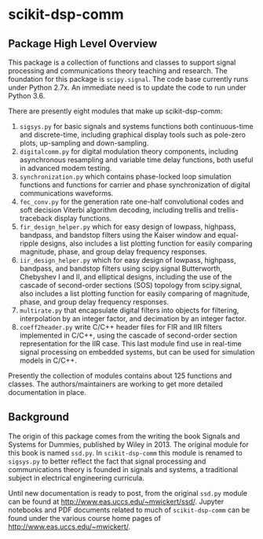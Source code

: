 # scikit-dsp-comm
## Package High Level Overview
This package is a collection of functions and classes to support signal processing and communications theory teaching and research. The foundation for this package is `scipy.signal`. The code base currently runs under Python 2.7x. An immediate need is to update the code to run under Python 3.6.

There are presently eight modules that make up scikit-dsp-comm: 
1. `sigsys.py` for basic signals and systems functions both continuous-time and discrete-time, including graphical display tools such as pole-zero plots, up-sampling and down-sampling.
2. `digitalcomm.py` for digital modulation theory components, including asynchronous resampling and variable time delay functions, both useful in advanced modem testing.
3. `synchronization.py` which contains phase-locked loop simulation functions and functions for carrier and phase synchronization of digital communications waveforms.
4. `fec_conv.py` for the generation rate one-half convolutional codes and soft decision Viterbi algorithm decoding, including trellis and trellis-traceback display functions.
5. `fir_design_helper.py` which for easy design of lowpass, highpass, bandpass, and bandstop filters using the Kaiser window and equal-ripple designs, also includes a list plotting function for easily comparing magnitude, phase, and group delay frequency responses.
6. `iir_design_helper.py` which for easy design of lowpass, highpass, bandpass, and bandstop filters using scipy.signal Butterworth, Chebyshev I and II, and elliptical designs, including the use of the cascade of second-order sections (SOS) topology from scipy.signal, also includes a list plotting function for easily comparing of magnitude, phase, and group delay frequency responses.
7. `multirate.py` that encapsulate digital filters into objects for filtering, interpolation by an integer factor, and decimation by an integer factor.
8. `coeff2header.py` write C/C++ header files for FIR and IIR filters implemented in C/C++, using the cascade of second-order section representation for the IIR case. This last module find use in real-time signal processing on embedded systems, but can be used for simulation models in C/C++.

Presently the collection of modules contains about 125 functions and classes. The authors/maintainers are working to get more detailed documentation in place.

## Background
 The origin of this package comes from the writing the book Signals and Systems for Dummies, published by Wiley in 2013. The original module for this book is named `ssd.py`. In `scikit-dsp-comm` this module is renamed to `sigsys.py` to better reflect the fact that signal processing and communications theory is founded in signals and systems, a traditional subject in electrical engineering curricula.
 
 Until new documentation is ready to post, from the original `ssd.py` module can be found at http://www.eas.uccs.edu/~mwickert/ssd/. Jupyter notebooks and PDF documents related to much of `scikit-dsp-comm` can be found under the various course home pages of http://www.eas.uccs.edu/~mwickert/. 
